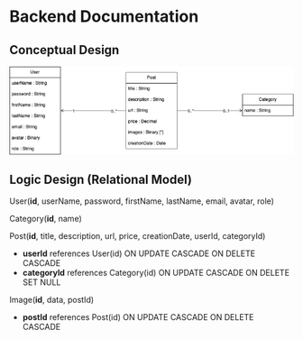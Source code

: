 # Backend Documentation

## Conceptual Design

![UML Design](img/poster-uml.png)

## Logic Design (Relational Model)

User(**id**, userName, password, firstName, lastName, email, avatar, role)

Category(**id**, name)

Post(**id**, title, description, url, price, creationDate, userId, 
categoryId)
+ **userId** references User(id) ON UPDATE CASCADE ON DELETE CASCADE 
+ **categoryId** references Category(id) ON UPDATE CASCADE ON DELETE SET 
NULL

Image(**id**, data, postId)
+ **postId** references Post(id) ON UPDATE CASCADE ON DELETE CASCADE

